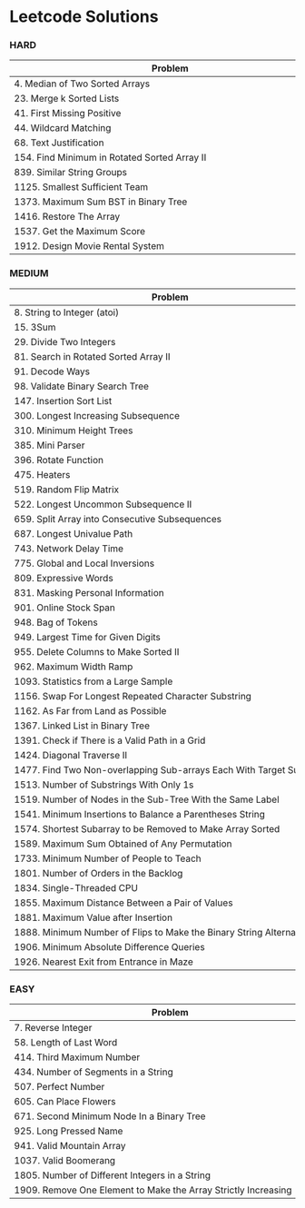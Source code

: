 # Leetcode Solutions
### HARD

| <div style="width:550px">Problem</div>               |
|------------------------------------------------------|
| 4. Median of Two Sorted Arrays                       |
| 23. Merge k Sorted Lists                             |
| 41. First Missing Positive                           |
| 44. Wildcard Matching                                |
| 68. Text Justification                               |
| 154. Find Minimum in Rotated Sorted Array II         |
| 839. Similar String Groups                           |
| 1125. Smallest Sufficient Team                       |
| 1373. Maximum Sum BST in Binary Tree                 |
| 1416. Restore The Array                              |
| 1537. Get the Maximum Score                          |
| 1912. Design Movie Rental System                     |

### MEDIUM

| <div style="width:550px">Problem</div>                              |
|---------------------------------------------------------------------|
| 8. String to Integer (atoi)                                         |
| 15. 3Sum                                                            |
| 29. Divide Two Integers                                             |
| 81. Search in Rotated Sorted Array II                               |
| 91. Decode Ways                                                     |
| 98. Validate Binary Search Tree                                     |
| 147. Insertion Sort List                                            |
| 300. Longest Increasing Subsequence                                 |
| 310. Minimum Height Trees                                           |
| 385. Mini Parser                                                    |
| 396. Rotate Function                                                |
| 475. Heaters                                                        |
| 519. Random Flip Matrix                                             |
| 522. Longest Uncommon Subsequence II                                | 
| 659. Split Array into Consecutive Subsequences                      |
| 687. Longest Univalue Path                                          |
| 743. Network Delay Time                                             |
| 775. Global and Local Inversions                                    |
| 809. Expressive Words                                               |
| 831. Masking Personal Information                                   |
| 901. Online Stock Span                                              |
| 948. Bag of Tokens                                                  |
| 949. Largest Time for Given Digits                                  |
| 955. Delete Columns to Make Sorted II                               |  
| 962. Maximum Width Ramp                                             |
| 1093. Statistics from a Large Sample                                |
| 1156. Swap For Longest Repeated Character Substring                 |
| 1162. As Far from Land as Possible                                  |
| 1367. Linked List in Binary Tree                                    |
| 1391. Check if There is a Valid Path in a Grid                      |
| 1424. Diagonal Traverse II                                          |
| 1477. Find Two Non-overlapping Sub-arrays Each With Target Sum      |
| 1513. Number of Substrings With Only 1s                             |
| 1519. Number of Nodes in the Sub-Tree With the Same Label           |
| 1541. Minimum Insertions to Balance a Parentheses String            |
| 1574. Shortest Subarray to be Removed to Make Array Sorted          |
| 1589. Maximum Sum Obtained of Any Permutation                       |
| 1733. Minimum Number of People to Teach                             |
| 1801. Number of Orders in the Backlog                               |
| 1834. Single-Threaded CPU                                           |
| 1855. Maximum Distance Between a Pair of Values                     |
| 1881. Maximum Value after Insertion                                 |
| 1888. Minimum Number of Flips to Make the Binary String Alternating |
| 1906. Minimum Absolute Difference Queries                           |
| 1926. Nearest Exit from Entrance in Maze                            |


### EASY

| <div style="width:550px">Problem</div>                         |
|----------------------------------------------------------------|
| 7. Reverse Integer                                             |
| 58. Length of Last Word                                        |
| 414. Third Maximum Number                                      |
| 434. Number of Segments in a String                            |
| 507. Perfect Number                                            |
| 605. Can Place Flowers                                         |
| 671. Second Minimum Node In a Binary Tree                      |
| 925. Long Pressed Name                                         |
| 941. Valid Mountain Array                                      |
| 1037. Valid Boomerang                                          |
| 1805. Number of Different Integers in a String                 |
| 1909. Remove One Element to Make the Array Strictly Increasing |